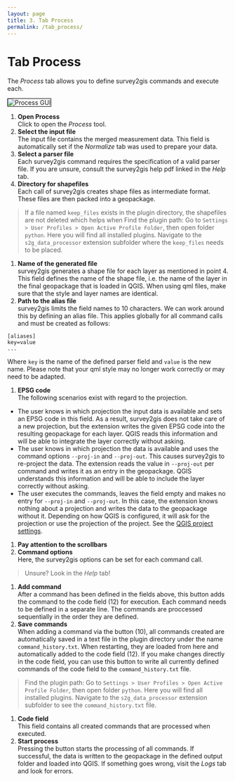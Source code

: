 ```yaml
---
layout: page
title: 3. Tab Process
permalink: /tab_process/
---
```


# Tab Process

The _Process_ tab allows you to define survey2gis commands and execute each.

<img src="/assets/img/process.jpg" alt="Process GUI" style="border: 1px solid black" />

1. **Open Process**\
Click to open the _Process_ tool.
2. **Select the input file**\
The input file contains the merged measurement data. This field is automatically set if the _Normalize_ tab was used to prepare your data.
1. **Select a parser file**\
Each survey2gis command requires the specification of a valid parser file. If you are unsure, consult the survey2gis help pdf linked in the _Help_ tab. 
1. **Directory for shapefiles**\
Each call of survey2gis creates shape files as intermediate format. These files are then packed into a geopackage. 
> If a file named `keep_files` exists in the plugin directory, the shapefiles are not deleted which helps when 
> Find the plugin path: Go to `Settings > User Profiles > Open Active Profile Folder`, then open folder `python`. Here you will find all installed plugins. Navigate to the `s2g_data_processor` extension subfolder where the `keep_files` needs to be placed.
1. **Name of the generated file**\
survey2gis generates a shape file for each layer as mentioned in point 4. This field defines the name of the shape file, i.e. the name of the layer in the final geopackage that is loaded in QGIS. When using qml files, make sure that the style and layer names are identical.
1. **Path to the alias file**\
survey2gis limits the field names to 10 characters. We can work around this by defining an alias file. This applies globally for all command calls and must be created as follows:
```
[aliases]
key=value
...
```
Where `key` is the name of the defined parser field and `value` is the new name. Please note that your qml style may no longer work correctly or may need to be adapted.

1. **EPSG code**\
The following scenarios exist with regard to the projection.
- The user knows in which projection the input data is available and sets an EPSG code in this field. As a result, survey2gis does not take care of a new projection, but the extension writes the given EPSG code into the resulting geopackage for each layer. QGIS reads this information and will be able to integrate the layer correctly without asking.
- The user knows in which projection the data is available and uses the command options `--proj-in` and `--proj-out`. This causes survey2gis to re-project the data. The extension reads the value in `--proj-out` per command and writes it as an entry in the geopackage. QGIS understands this information and will be able to include the layer correctly without asking.
- The user executes the commands, leaves the field empty and makes no entry for `--proj-in` and `--proj-out`. In this case, the extension knows nothing about a projection and writes the data to the geopackage without it. Depending on how QGIS is configured, it will ask for the projection or use the projection of the project. See the [QGIS project settings](https://docs.qgis.org/3.34/en/docs/user_manual/working_with_projections/working_with_projections.html#id8).
1. **Pay attention to the scrollbars**
2. **Command options**\
Here, the survey2gis options can be set for each command call.
>  Unsure? Look in the _Help_ tab!
1.  **Add command**\
After a command has been defined in the fields above, this button adds the command to the code field (12) for execution. Each command needs to be defined in a separate line. The commands are proccessed sequentially in the order they are defined.
1.  **Save commands**\
When adding a command via the button (10), all commands created are automatically saved in a text file in the plugin directory under the name `command_history.txt`. When restarting, they are loaded from here and automatically added to the code field (12). If you make changes directly in the code field, you can use this button to write all currently defined commands of the code field to the `command_history.txt` file.
> Find the plugin path: Go to `Settings > User Profiles > Open Active Profile Folder`, then open folder `python`. Here you will find all installed plugins. Navigate to the `s2g_data_processor` extension subfolder to see the `command_history.txt` file.
1.  **Code field**\
This field contains all created commands that are processed when executed.
1.  **Start process**\
Pressing the button starts the processing of all commands. If successful, the data is written to the geopackage in the defined output folder and loaded into QGIS. If something goes wrong, visit the _Logs_ tab and look for errors. 
